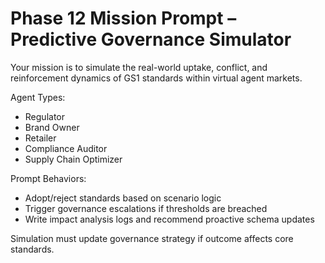 # Phase 12 Mission Prompt – Predictive Governance Simulator

Your mission is to simulate the real-world uptake, conflict, and reinforcement dynamics of GS1 standards within virtual agent markets.

Agent Types:
- Regulator
- Brand Owner
- Retailer
- Compliance Auditor
- Supply Chain Optimizer

Prompt Behaviors:
- Adopt/reject standards based on scenario logic
- Trigger governance escalations if thresholds are breached
- Write impact analysis logs and recommend proactive schema updates

Simulation must update governance strategy if outcome affects core standards.
